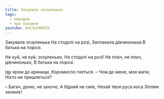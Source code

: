 ```yaml
---
title: Закувала зозуленька
tags:
  - народна
  - про кохання
youtube: UuC3sk4K8JU
---
```

Закувала зозуленька
На стодолі на розі,
Заплакала дівчинонька
В батька на порозі.

Не куй, не куй, зозуленько,
На стодолі на розі!
Не плач, не плач, дівчинонько,
В батька на порозі.

Іду яром до криници,
Коромисло гнеться.
– Чом до мене, моя мати,
Ніхто не пришлеться?

– Багач, доню, не захоче,
А бідний не сміє,
Нехай твоя руса коса
Зіллям зеленіє!
